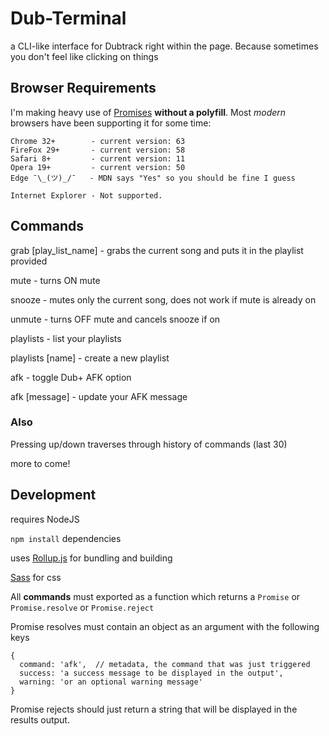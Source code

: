 # Dub-Terminal

a CLI-like interface for Dubtrack right within the page.  Because sometimes you don't feel like clicking on things

## Browser Requirements

I'm making heavy use of [Promises](https://developer.mozilla.org/en-US/docs/Web/JavaScript/Reference/Global_Objects/Promise#Browser_compatibility) **without a polyfill**. Most _modern_ browsers have been supporting it for some time:
```
Chrome 32+        - current version: 63    
FireFox 29+       - current version: 58    
Safari 8+         - current version: 11    
Opera 19+         - current version: 50    
Edge ¯\_(ツ)_/¯   - MDN says "Yes" so you should be fine I guess 

Internet Explorer - Not supported.
```

## Commands

grab [play_list_name] - grabs the current song and puts it in the playlist provided

mute - turns ON mute

snooze - mutes only the current song, does not work if mute is already on

unmute - turns OFF mute and cancels snooze if on

playlists - list your playlists

playlists [name] - create a new playlist

afk - toggle  Dub+ AFK option

afk [message] - update your AFK message

### Also

Pressing up/down traverses through history of commands (last 30)

more to come!

## Development

requires NodeJS 

`npm install` dependencies

uses [Rollup.js](https://rollupjs.org/guide/en) for bundling and building

[Sass](http://sass-lang.com/) for css

All **commands** must exported as a function which returns a `Promise` or `Promise.resolve` or `Promise.reject`

Promise resolves must contain an object as an argument with the following keys
```
{
  command: 'afk',  // metadata, the command that was just triggered
  success: 'a success message to be displayed in the output',
  warning: 'or an optional warning message'
}
```

Promise rejects should just return a string that will be displayed in the results output.